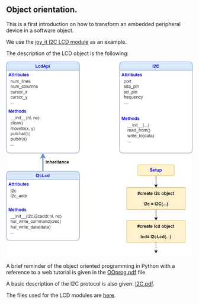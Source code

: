 ## Object orientation.

This is a first introduction on how to transform an embedded peripheral device in a software object. 

We use the [joy_it I2C LCD module](https://joy-it.net/en/products/SBC-LCD16x2) as an example.

The description of the LCD object is the following:

![](lcd_oo.jpg)

A brief reminder of the object oriented programming in Python with a reference to a web tutorial is given in the [OOprog.pdf](OOprog.pdf) file.

A basic description of the I2C protocol is also given: [I2C.pdf](I2C.pdf).

The files used for the LCD modules are [here](https://github.com/pcamus/Educational-boards/tree/main/Pico_therm/software/therm_loop_v1).
